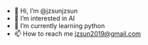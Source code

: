 - 👋 Hi, I’m @jzsunjzsun
- 👀 I’m interested in AI
- 🌱 I’m currently learning python
- 📫 How to reach me jzsun2019@gmail.com

<!---
jzsunjzsun/jzsunjzsun is a ✨ special ✨ repository because its `README.md` (this file) appears on your GitHub profile.
You can click the Preview link to take a look at your changes.
--->
